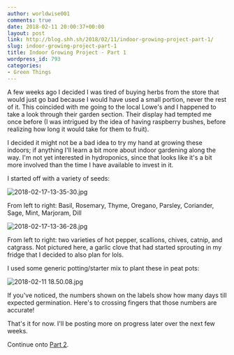 ```yaml
---
author: worldwise001
comments: true
date: 2018-02-11 20:00:37+00:00
layout: post
link: http://blog.shh.sh/2018/02/11/indoor-growing-project-part-1/
slug: indoor-growing-project-part-1
title: Indoor Growing Project - Part 1
wordpress_id: 793
categories:
- Green Things
---
```


A few weeks ago I decided I was tired of buying herbs from the store that would just go bad because I would have used a small portion, never the rest of it. This coincided with me going to the local Lowe's and I happened to take a look through their garden section. Their display had tempted me once before (I was intrigued by the idea of having raspberry bushes, before realizing how long it would take for them to fruit).

I decided it might not be a bad idea to try my hand at growing these indoors; if anything I'll learn a bit more about indoor gardening along the way. I'm not yet interested in hydroponics, since that looks like it's a bit more involved than the time I have available to invest in it.

I started off with a variety of seeds:

![2018-02-17-13-35-30.jpg](https://worldwise001.files.wordpress.com/2018/02/2018-02-17-13-35-30-e1519625030847.jpg)

From left to right: Basil, Rosemary, Thyme, Oregano, Parsley, Coriander, Sage, Mint, Marjoram, Dill

![2018-02-17-13-36-28.jpg](https://worldwise001.files.wordpress.com/2018/02/2018-02-17-13-36-28-e1519625126355.jpg)

From left to right: two varieties of hot pepper, scallions, chives, catnip, and catgrass. Not pictured here, a garlic clove that had started sprouting in my fridge that I decided to also plan for lols.

I used some generic potting/starter mix to plant these in peat pots:

![2018-02-11 18.50.08.jpg](https://worldwise001.files.wordpress.com/2018/02/2018-02-11-18-50-08.jpg)

If you've noticed, the numbers shown on the labels show how many days till expected germination. Here's to crossing fingers that those numbers are accurate!

That's it for now. I'll be posting more on progress later over the next few weeks.

Continue onto [Part 2](http://blog.shh.sh/2018/02/25/indoor-growing-project-part-2/).
